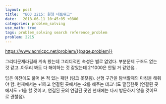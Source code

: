 ```yaml
---
layout: post
title:  "BOJ 2215: 원형 네트워크"
date:   2018-06-11 10:45:05 +0800
categories: problem_solving
use_math: true
tags: problem_solving search reference_problem
problem: 2215
---
```


<a target="_blank" href="https://www.acmicpc.net/problem/{{page.problem}}">https://www.acmicpc.net/problem/{{page.problem}}</a><br/>

그리디문제라길래 계속 봤는데 그리디적인 속성은 별로 없었다. 부분문제 구조도 없는 것 같고..아무리 봐도 다 해야하는 것 같았는데 2^1000은 안될 거 같았음..

답은 이전에도 풀어 본 적 있는 패턴 (링크 못찾음). 선형 구간을 탐색할때의 마킹을 해줘야 함. 현재에서는 +1하고 연결된 곳에서는 -2를 해주는 테크닉도 깔끔한듯 (연결된 곳에서도 +1을 할 것이고, 연결된 곳의 연결된 곳인 현재에는 다시 방문하지 않을 것이므로 괜찮음).